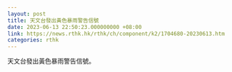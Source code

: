 ```yaml
---
layout: post
title: 天文台發出黃色暴雨警告信號
date: 2023-06-13 22:50:23.000000000 +08:00
link: https://news.rthk.hk/rthk/ch/component/k2/1704680-20230613.htm
categories: rthk
---
```


天文台發出黃色暴雨警告信號。
